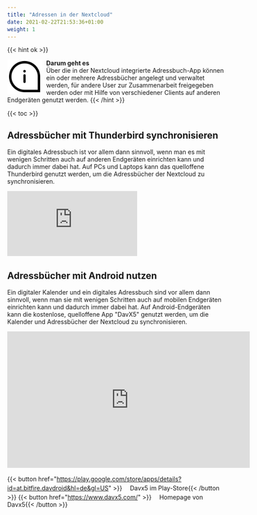 ```yaml
---
title: "Adressen in der Nextcloud"
date: 2021-02-22T21:53:36+01:00
weight: 1
---
```

{{< hint ok >}}

<img src="/images/noun_Info_817970.svg" height="80px"
     alt="info"
     style="float: left; margin-right: 10px;" />
**Darum geht es**\
 Über die in der Nextcloud integrierte Adressbuch-App können ein oder mehrere Adressbücher angelegt und verwaltet werden, für andere User zur Zusammenarbeit freigegeben werden oder mit Hilfe von verschiedener Clients auf anderen Endgeräten genutzt werden.
{{< /hint >}}

{{< toc >}}

## Adressbücher mit Thunderbird synchronisieren

Ein digitales Adressbuch ist vor allem dann sinnvoll, wenn man es mit wenigen Schritten auch auf anderen Endgeräten einrichten kann und dadurch immer dabei hat. Auf PCs und Laptops kann das quelloffene Thunderbird genutzt werden, um die Adressbücher der Nextcloud zu synchronisieren. 
<div class="video-container">
<iframe sandbox="allow-same-origin allow-scripts allow-popups" src="https://tube.foss-schule.de/videos/embed/414939aa-a18b-40a5-8c56-55cd1208aff5?warningTitle=0" frameborder="0" allowfullscreen></iframe>
</div>

## Adressbücher mit Android nutzen

Ein digitaler Kalender und ein digitales Adressbuch sind vor allem dann sinnvoll, wenn man sie mit wenigen Schritten auch auf mobilen Endgeräten einrichten kann und dadurch immer dabei hat. Auf Android-Endgeräten kann die kostenlose, quelloffene App "DavX5" genutzt werden, um die Kalender und Adressbücher der Nextcloud zu synchronisieren. 
<div class="video-container">
<iframe width="560" height="315" sandbox="allow-same-origin allow-scripts allow-popups" src="https://tube.foss-schule.de/videos/embed/bbec501a-e7f0-4fc4-9f3d-dae479b994da?warningTitle=0" frameborder="0" allowfullscreen></iframe>
</div>

{{< button href="https://play.google.com/store/apps/details?id=at.bitfire.davdroid&hl=de&gl=US" >}}<svg width="18" height="18"><use xlink:href="/images/tabler-sprite.svg#tabler-external-link"/></svg>Davx5 im Play-Store{{< /button >}}
{{< button href="https://www.davx5.com/" >}}<svg width="18" height="18"><use xlink:href="/images/tabler-sprite.svg#tabler-external-link"/></svg>Homepage von Davx5{{< /button >}}